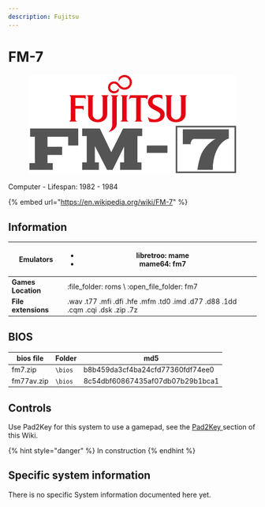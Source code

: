 ```yaml
---
description: Fujitsu
---
```


# FM-7

<figure><img src="https://raw.githubusercontent.com/fabricecaruso/es-theme-carbon/52ff37c9e265587d006945a2ba695b5a962b3a3d/art/logos/fm7.svg" alt=""><figcaption></figcaption></figure>

Computer - Lifespan: 1982 - 1984

{% embed url="https://en.wikipedia.org/wiki/FM-7" %}

## Information

| **Emulators**       | <ul><li>libretroo: mame</li><li>mame64: fm7</li></ul>                          |   |
| ------------------- | ------------------------------------------------------------------------------ | - |
| **Games Location**  | :file\_folder: roms \ :open\_file\_folder: fm7                                 |   |
| **File extensions** | .wav .t77 .mfi .dfi .hfe .mfm .td0 .imd .d77 .d88 .1dd .cqm .cqi .dsk .zip .7z |   |

## BIOS

| bios file  | Folder  | md5                              |
| ---------- | ------- | -------------------------------- |
| fm7.zip    | `\bios` | b8b459da3cf4ba24cfd77360fdf74ee0 |
| fm77av.zip | `\bios` | 8c54dbf60867435af07db07b29b1bca1 |

## Controls

Use Pad2Key for this system to use a gamepad, see the [Pad2Key ](../../controllers/pad2key.md)section of this Wiki.

{% hint style="danger" %}
In construction
{% endhint %}

## Specific system information

There is no specific System information documented here yet.
